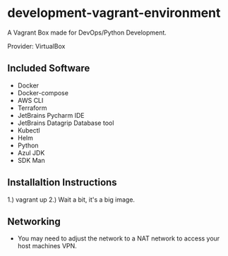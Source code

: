 # development-vagrant-environment
A Vagrant Box made for DevOps/Python Development.

Provider: VirtualBox
## Included Software
- Docker
- Docker-compose
- AWS CLI
- Terraform
- JetBrains Pycharm IDE
- JetBrains Datagrip Database tool
- Kubectl
- Helm
- Python
- Azul JDK
- SDK Man

## Installaltion Instructions
1.) vagrant up
2.) Wait a bit, it's a big image.

## Networking
- You may need to adjust the network to a NAT network to access your host machines VPN.

